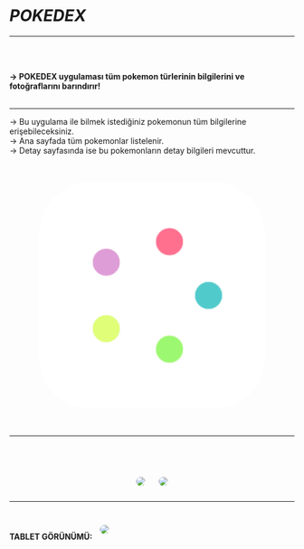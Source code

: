 # ***POKEDEX***

<hr>
<br><br>

<b>-> POKEDEX uygulaması tüm pokemon türlerinin bilgilerini ve fotoğraflarını barındırır!</b>
<br><br><hr>

-> Bu uygulama ile bilmek istediğiniz pokemonun tüm bilgilerine erişebileceksiniz.
<br>
-> Ana sayfada tüm pokemonlar listelenir.
<br>
-> Detay sayfasında ise bu pokemonların detay bilgileri mevcuttur.
<br><br><br>
<p align="center">
    <img src="assets/Loading.gif" style="border-radius: 90px;" width="400">
</p>
<br><hr><br>
<p align="center">
    <br>
    <img src="assets/application_ui/homePage_ui.png" style="border-radius: 10px;margin:10px " width="200">
    <img src="assets/application_ui/detailPage_ui.png" style="border-radius: 10px;margin:10px " width="200">
    <br><hr><br>
    <b>TABLET GÖRÜNÜMÜ:</b>
    <img src="assets/application_ui/homePageTablet_ui.png" style="border-radius: 10px;margin:10px " width="600">
</p>